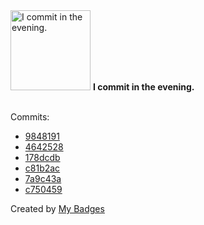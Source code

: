 <img src="https://my-badges.github.io/my-badges/evening-commits.png" alt="I commit in the evening." title="I commit in the evening." width="128">
<strong>I commit in the evening.</strong>
<br><br>

Commits:

- <a href="https://github.com/ksysoev/help-my-pet/commit/98481917b855387c7e11263724e04a73dcc7f544">9848191</a>
- <a href="https://github.com/ksysoev/help-my-pet/commit/464252831a25e3a1284880109c01783a0f979455">4642528</a>
- <a href="https://github.com/ksysoev/help-my-pet/commit/178dcdbdaa5a02865647f64df7840f10cec5a735">178dcdb</a>
- <a href="https://github.com/ksysoev/help-my-pet/commit/c81b2acea94365944ebd8baefc89095e832c1038">c81b2ac</a>
- <a href="https://github.com/ksysoev/help-my-pet/commit/7a9c43a4f7c8c53a86306912b64c48f88600f27d">7a9c43a</a>
- <a href="https://github.com/ksysoev/help-my-pet/commit/c7504599f6d9cf68f6c8130534f87cbda1f42a6b">c750459</a>


Created by <a href="https://github.com/my-badges/my-badges">My Badges</a>